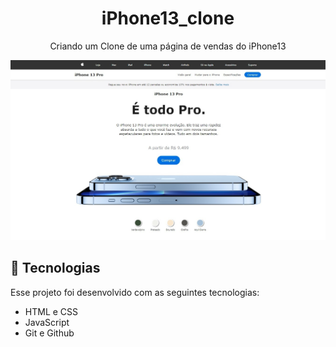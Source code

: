 <h1 align="center"> iPhone13_clone </h1>

<p align="center">
Criando um Clone de uma página de vendas do iPhone13
</p>

<img src="assets//Projeto iphone13 clone.jpg">

## 🚀 Tecnologias

Esse projeto foi desenvolvido com as seguintes tecnologias:

- HTML e CSS
- JavaScript
- Git e Github
